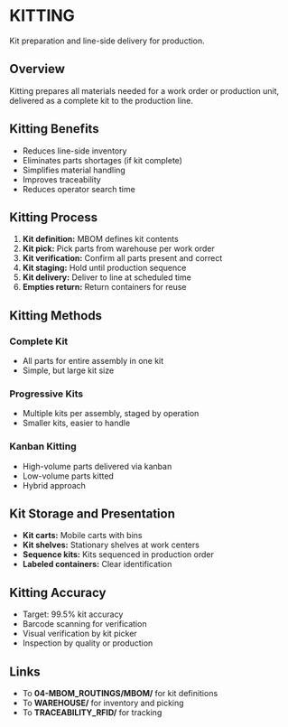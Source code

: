 # KITTING

Kit preparation and line-side delivery for production.

## Overview

Kitting prepares all materials needed for a work order or production unit, delivered as a complete kit to the production line.

## Kitting Benefits

- Reduces line-side inventory
- Eliminates parts shortages (if kit complete)
- Simplifies material handling
- Improves traceability
- Reduces operator search time

## Kitting Process

1. **Kit definition:** MBOM defines kit contents
2. **Kit pick:** Pick parts from warehouse per work order
3. **Kit verification:** Confirm all parts present and correct
4. **Kit staging:** Hold until production sequence
5. **Kit delivery:** Deliver to line at scheduled time
6. **Empties return:** Return containers for reuse

## Kitting Methods

### Complete Kit
- All parts for entire assembly in one kit
- Simple, but large kit size

### Progressive Kits
- Multiple kits per assembly, staged by operation
- Smaller kits, easier to handle

### Kanban Kitting
- High-volume parts delivered via kanban
- Low-volume parts kitted
- Hybrid approach

## Kit Storage and Presentation

- **Kit carts:** Mobile carts with bins
- **Kit shelves:** Stationary shelves at work centers
- **Sequence kits:** Kits sequenced in production order
- **Labeled containers:** Clear identification

## Kitting Accuracy

- Target: 99.5% kit accuracy
- Barcode scanning for verification
- Visual verification by kit picker
- Inspection by quality or production

## Links

- To **04-MBOM_ROUTINGS/MBOM/** for kit definitions
- To **WAREHOUSE/** for inventory and picking
- To **TRACEABILITY_RFID/** for tracking
